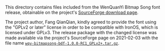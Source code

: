 This directory contains files included from the WenQuanYi Bitmap Song font
release, obtainable on the project's [SourceForge download page][wqy-sf].

The project author, Fang QianQian, kindly agreed to provide the font using the
"GPLv2 or later" license in order to be compatible with IronOS, which is
licensed under GPLv3. The release package with the changed license was made
available via the project's SourceForge page on 2021-02-03 with the file name
[`wqy-bitmapsong-bdf-1.0.0-RC1_GPLv2+.tar.gz`][wqy-sf-dl].

[wqy-sf]: https://sourceforge.net/projects/wqy/files/wqy-bitmapfont/1.0.0-RC1/
[wqy-sf-dl]: https://sourceforge.net/projects/wqy/files/wqy-bitmapfont/1.0.0-RC1/wqy-bitmapsong-bdf-1.0.0-RC1_GPLv2%2B.tar.gz/download.
